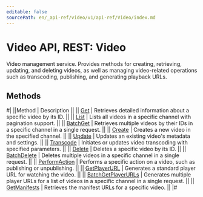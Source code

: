 ```yaml
---
editable: false
sourcePath: en/_api-ref/video/v1/api-ref/Video/index.md
---
```


# Video API, REST: Video

Video management service.
Provides methods for creating, retrieving, updating, and deleting videos,
as well as managing video-related operations such as transcoding, publishing,
and generating playback URLs.

## Methods

#|
||Method | Description ||
|| [Get](get.md) | Retrieves detailed information about a specific video by its ID. ||
|| [List](list.md) | Lists all videos in a specific channel with pagination support. ||
|| [BatchGet](batchGet.md) | Retrieves multiple videos by their IDs in a specific channel in a single request. ||
|| [Create](create.md) | Creates a new video in the specified channel. ||
|| [Update](update.md) | Updates an existing video's metadata and settings. ||
|| [Transcode](transcode.md) | Initiates or updates video transcoding with specified parameters. ||
|| [Delete](delete.md) | Deletes a specific video by its ID. ||
|| [BatchDelete](batchDelete.md) | Deletes multiple videos in a specific channel in a single request. ||
|| [PerformAction](performAction.md) | Performs a specific action on a video, such as publishing or unpublishing. ||
|| [GetPlayerURL](getPlayerURL.md) | Generates a standard player URL for watching the video. ||
|| [BatchGetPlayerURLs](batchGetPlayerURLs.md) | Generates multiple player URLs for a list of videos in a specific channel in a single request. ||
|| [GetManifests](getManifests.md) | Retrieves the manifest URLs for a specific video. ||
|#